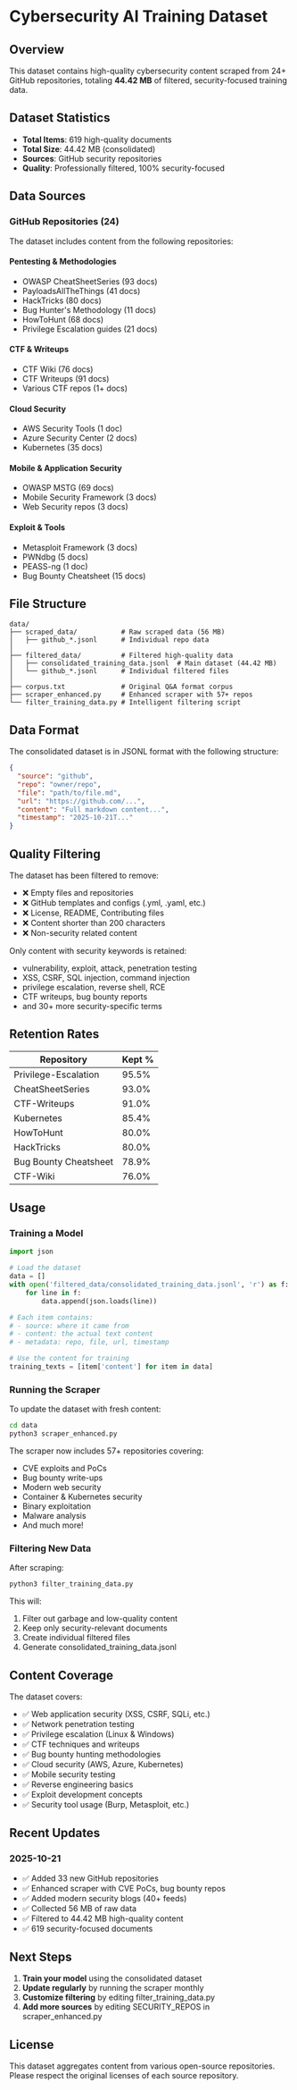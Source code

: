 # Cybersecurity AI Training Dataset

## Overview
This dataset contains high-quality cybersecurity content scraped from 24+ GitHub repositories, totaling **44.42 MB** of filtered, security-focused training data.

## Dataset Statistics
- **Total Items**: 619 high-quality documents
- **Total Size**: 44.42 MB (consolidated)
- **Sources**: GitHub security repositories
- **Quality**: Professionally filtered, 100% security-focused

## Data Sources

### GitHub Repositories (24)
The dataset includes content from the following repositories:

#### Pentesting & Methodologies
- OWASP CheatSheetSeries (93 docs)
- PayloadsAllTheThings (41 docs)
- HackTricks (80 docs)
- Bug Hunter's Methodology (11 docs)
- HowToHunt (68 docs)
- Privilege Escalation guides (21 docs)

#### CTF & Writeups
- CTF Wiki (76 docs)
- CTF Writeups (91 docs)
- Various CTF repos (1+ docs)

#### Cloud Security
- AWS Security Tools (1 doc)
- Azure Security Center (2 docs)
- Kubernetes (35 docs)

#### Mobile & Application Security
- OWASP MSTG (69 docs)
- Mobile Security Framework (3 docs)
- Web Security repos (3 docs)

#### Exploit & Tools
- Metasploit Framework (3 docs)
- PWNdbg (5 docs)
- PEASS-ng (1 doc)
- Bug Bounty Cheatsheet (15 docs)

## File Structure

```
data/
├── scraped_data/           # Raw scraped data (56 MB)
│   ├── github_*.jsonl      # Individual repo data
│
├── filtered_data/          # Filtered high-quality data
│   ├── consolidated_training_data.jsonl  # Main dataset (44.42 MB)
│   └── github_*.jsonl      # Individual filtered files
│
├── corpus.txt              # Original Q&A format corpus
├── scraper_enhanced.py     # Enhanced scraper with 57+ repos
└── filter_training_data.py # Intelligent filtering script
```

## Data Format

The consolidated dataset is in JSONL format with the following structure:

```json
{
  "source": "github",
  "repo": "owner/repo",
  "file": "path/to/file.md",
  "url": "https://github.com/...",
  "content": "Full markdown content...",
  "timestamp": "2025-10-21T..."
}
```

## Quality Filtering

The dataset has been filtered to remove:
- ❌ Empty files and repositories
- ❌ GitHub templates and configs (.yml, .yaml, etc.)
- ❌ License, README, Contributing files
- ❌ Content shorter than 200 characters
- ❌ Non-security related content

Only content with security keywords is retained:
- vulnerability, exploit, attack, penetration testing
- XSS, CSRF, SQL injection, command injection
- privilege escalation, reverse shell, RCE
- CTF writeups, bug bounty reports
- and 30+ more security-specific terms

## Retention Rates

| Repository | Kept % |
|-----------|--------|
| Privilege-Escalation | 95.5% |
| CheatSheetSeries | 93.0% |
| CTF-Writeups | 91.0% |
| Kubernetes | 85.4% |
| HowToHunt | 80.0% |
| HackTricks | 80.0% |
| Bug Bounty Cheatsheet | 78.9% |
| CTF-Wiki | 76.0% |

## Usage

### Training a Model

```python
import json

# Load the dataset
data = []
with open('filtered_data/consolidated_training_data.jsonl', 'r') as f:
    for line in f:
        data.append(json.loads(line))

# Each item contains:
# - source: where it came from
# - content: the actual text content
# - metadata: repo, file, url, timestamp

# Use the content for training
training_texts = [item['content'] for item in data]
```

### Running the Scraper

To update the dataset with fresh content:

```bash
cd data
python3 scraper_enhanced.py
```

The scraper now includes 57+ repositories covering:
- CVE exploits and PoCs
- Bug bounty write-ups
- Modern web security
- Container & Kubernetes security
- Binary exploitation
- Malware analysis
- And much more!

### Filtering New Data

After scraping:

```bash
python3 filter_training_data.py
```

This will:
1. Filter out garbage and low-quality content
2. Keep only security-relevant documents
3. Create individual filtered files
4. Generate consolidated_training_data.jsonl

## Content Coverage

The dataset covers:
- ✅ Web application security (XSS, CSRF, SQLi, etc.)
- ✅ Network penetration testing
- ✅ Privilege escalation (Linux & Windows)
- ✅ CTF techniques and writeups
- ✅ Bug bounty hunting methodologies
- ✅ Cloud security (AWS, Azure, Kubernetes)
- ✅ Mobile security testing
- ✅ Reverse engineering basics
- ✅ Exploit development concepts
- ✅ Security tool usage (Burp, Metasploit, etc.)

## Recent Updates

### 2025-10-21
- ✅ Added 33 new GitHub repositories
- ✅ Enhanced scraper with CVE PoCs, bug bounty repos
- ✅ Added modern security blogs (40+ feeds)
- ✅ Collected 56 MB of raw data
- ✅ Filtered to 44.42 MB high-quality content
- ✅ 619 security-focused documents

## Next Steps

1. **Train your model** using the consolidated dataset
2. **Update regularly** by running the scraper monthly
3. **Customize filtering** by editing filter_training_data.py
4. **Add more sources** by editing SECURITY_REPOS in scraper_enhanced.py

## License

This dataset aggregates content from various open-source repositories. Please respect the original licenses of each source repository.
